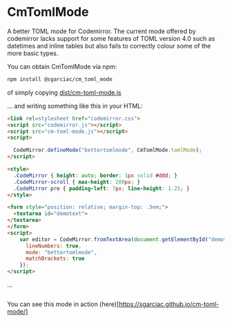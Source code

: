 # CmTomlMode

A better TOML mode for Codemirror. The current mode offered by codemirror lacks
support for some features of TOML version 4.0 such as datetimes and inline
tables but also fails to correctly colour some of the more basic types.

You can obtain CmTomlMode via npm:

```bash
npm install @sgarciac/cm_toml_mode
```

of simply copying 
[dist/cm-toml-mode.js](https://raw.githubusercontent.com/sgarciac/cm-toml-mode/master/dist/cm-toml-mode.js)

 ... and writing something like this in your HTML:

```html
<link rel=stylesheet href="codemirror.css">
<script src="codemirror.js"></script>
<script src="cm-toml-mode.js"></script>
<script>

  CodeMirror.defineMode("bettertomlmode", CmTomlMode.tomlMode);
</script>

<style>
  .CodeMirror { height: auto; border: 1px solid #ddd; }
  .CodeMirror-scroll { max-height: 200px; }
  .CodeMirror pre { padding-left: 7px; line-height: 1.25; }
</style>

<form style="position: relative; margin-top: .5em;">
  <textarea id="demotext">
</textarea>
</form>
<script>
    var editor = CodeMirror.fromTextArea(document.getElementById("demotext"), {
      lineNumbers: true,
      mode: "bettertomlmode",
      matchBrackets: true
    });
</script>


```

...

```

```

You can see this mode in action (here)[https://sgarciac.github.io/cm-toml-mode/]


